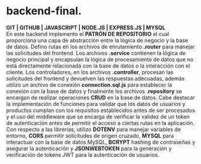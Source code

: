 # backend-final.
**GIT | GITHUB | JAVASCRIPT | NODE.JS | EXPRESS.JS | MYSQL**  
En este backend implemento el **PATRÓN DE REPOSITORIO** el cual proporciona una capa de abstracción entre la lógica de negocio y la base de datos. Defino rutas en los archivos de enrutamiento **.router** para manejar las solicitudes del frontend. Los archivos **.service** contienen la lógica de negocio principal y encapsulan la lógica de procesamiento de datos que no está directamente relacionada con la base de datos o la interacción con el cliente. Los controladores, en los archivos **.controller**, procesan las solicitudes del frontend y devuelven las respuestas adecuadas, además utilizo un archivo de conexión **connection.sql.js** para establecer la conexión con la base de datos y  finalmente los archivos **.repository** se encargan de realizar operaciones **CRUD** en la base de datos. Cabe destacar la implementación de funciones para validar que los datos de usuarios y productos cumplan con los requisitos establecidos antes de ser procesados y el uso del middleware que se encarga de verificar la validez de un token de autenticación antes de permitir el acceso a ciertas rutas en la aplicación. Con respecto a las librerias, utilizo **DOTENV** para manejar variables de entorno, **CORS** permitir solicitudes de origen cruzado, **MYSQL** para interactuar con la base de datos MySQL, **BCRYPT** hashing de contraseñas y asegurar la autenticación y **JSONWEBTOKEN** para la generación y verificación de tokens JWT para la autenticación de usuarios.

